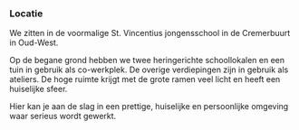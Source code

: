 ### Locatie
We zitten in de voormalige St. Vincentius jongensschool in de Cremerbuurt in Oud-West. 

Op de begane grond hebben we twee heringerichte schoollokalen en een tuin in gebruik als co-werkplek. 
De overige verdiepingen zijn in gebruik als ateliers.
De hoge ruimte krijgt met de grote ramen veel licht en heeft een huiselijke sfeer.

Hier kan je aan de slag in een prettige, huiselijke en persoonlijke omgeving waar serieus wordt gewerkt.
